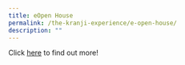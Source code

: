 ```yaml
---
title: eOpen House
permalink: /the-kranji-experience/e-open-house/
description: ""
---
```


Click [here](https://staging.d2y233j7f64t3v.amplifyapp.com/) to find out more!